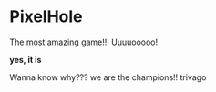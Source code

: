 # PixelHole
The most amazing game!!! Uuuuooooo!

**yes, it is**

Wanna know why???
we are the champions!! trivago

